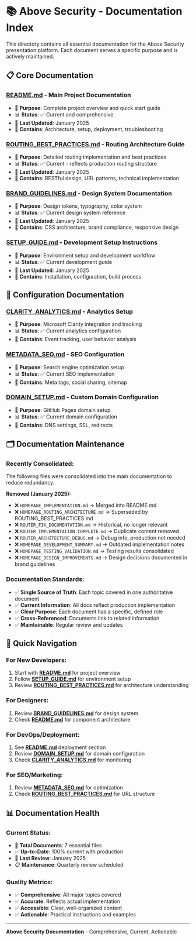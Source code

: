 # 📚 **Above Security - Documentation Index**

This directory contains all essential documentation for the Above Security presentation platform. Each document serves a specific purpose and is actively maintained.

## 📋 **Core Documentation**

### **[README.md](README.md)** - Main Project Documentation
- 🎯 **Purpose**: Complete project overview and quick start guide
- 📊 **Status**: ✅ Current and comprehensive
- 🔄 **Last Updated**: January 2025
- 📝 **Contains**: Architecture, setup, deployment, troubleshooting

### **[ROUTING_BEST_PRACTICES.md](ROUTING_BEST_PRACTICES.md)** - Routing Architecture Guide
- 🎯 **Purpose**: Detailed routing implementation and best practices
- 📊 **Status**: ✅ Current - reflects production routing structure
- 🔄 **Last Updated**: January 2025  
- 📝 **Contains**: RESTful design, URL patterns, technical implementation

### **[BRAND_GUIDELINES.md](BRAND_GUIDELINES.md)** - Design System Documentation
- 🎯 **Purpose**: Design tokens, typography, color system
- 📊 **Status**: ✅ Current design system reference
- 🔄 **Last Updated**: January 2025
- 📝 **Contains**: CSS architecture, brand compliance, responsive design

### **[SETUP_GUIDE.md](SETUP_GUIDE.md)** - Development Setup Instructions
- 🎯 **Purpose**: Environment setup and development workflow
- 📊 **Status**: ✅ Current development guide
- 🔄 **Last Updated**: January 2025
- 📝 **Contains**: Installation, configuration, build process

## 🔧 **Configuration Documentation**

### **[CLARITY_ANALYTICS.md](CLARITY_ANALYTICS.md)** - Analytics Setup
- 🎯 **Purpose**: Microsoft Clarity integration and tracking
- 📊 **Status**: ✅ Current analytics configuration
- 📝 **Contains**: Event tracking, user behavior analysis

### **[METADATA_SEO.md](METADATA_SEO.md)** - SEO Configuration
- 🎯 **Purpose**: Search engine optimization setup
- 📊 **Status**: ✅ Current SEO implementation
- 📝 **Contains**: Meta tags, social sharing, sitemap

### **[DOMAIN_SETUP.md](DOMAIN_SETUP.md)** - Custom Domain Configuration
- 🎯 **Purpose**: GitHub Pages domain setup
- 📊 **Status**: ✅ Current domain configuration
- 📝 **Contains**: DNS settings, SSL, redirects

## 🗂️ **Documentation Maintenance**

### **Recently Consolidated:**
The following files were consolidated into the main documentation to reduce redundancy:

**Removed (January 2025):**
- ❌ `HOMEPAGE_IMPLEMENTATION.md` → Merged into README.md
- ❌ `HOMEPAGE_ROUTING_ARCHITECTURE.md` → Superseded by ROUTING_BEST_PRACTICES.md
- ❌ `ROUTER_FIX_DOCUMENTATION.md` → Historical, no longer relevant
- ❌ `ROUTER_IMPLEMENTATION_COMPLETE.md` → Duplicate content removed
- ❌ `ROUTER_ARCHITECTURE_DEBUG.md` → Debug info, production not needed
- ❌ `HOMEPAGE_DEVELOPMENT_SUMMARY.md` → Outdated implementation notes
- ❌ `HOMEPAGE_TESTING_VALIDATION.md` → Testing results consolidated
- ❌ `HOMEPAGE_DESIGN_IMPROVEMENTS.md` → Design decisions documented in brand guidelines

### **Documentation Standards:**
- ✅ **Single Source of Truth**: Each topic covered in one authoritative document
- ✅ **Current Information**: All docs reflect production implementation
- ✅ **Clear Purpose**: Each document has a specific, defined role
- ✅ **Cross-Referenced**: Documents link to related information
- ✅ **Maintainable**: Regular review and updates

## 🎯 **Quick Navigation**

### **For New Developers:**
1. Start with **[README.md](README.md)** for project overview
2. Follow **[SETUP_GUIDE.md](SETUP_GUIDE.md)** for environment setup
3. Review **[ROUTING_BEST_PRACTICES.md](ROUTING_BEST_PRACTICES.md)** for architecture understanding

### **For Designers:**
1. Review **[BRAND_GUIDELINES.md](BRAND_GUIDELINES.md)** for design system
2. Check **[README.md](README.md)** for component architecture

### **For DevOps/Deployment:**
1. See **[README.md](README.md)** deployment section
2. Review **[DOMAIN_SETUP.md](DOMAIN_SETUP.md)** for domain configuration
3. Check **[CLARITY_ANALYTICS.md](CLARITY_ANALYTICS.md)** for monitoring

### **For SEO/Marketing:**
1. Review **[METADATA_SEO.md](METADATA_SEO.md)** for optimization
2. Check **[ROUTING_BEST_PRACTICES.md](ROUTING_BEST_PRACTICES.md)** for URL structure

## 📊 **Documentation Health**

### **Current Status:**
- 📝 **Total Documents**: 7 essential files
- ✅ **Up-to-Date**: 100% current with production
- 🔄 **Last Review**: January 2025
- 📋 **Maintenance**: Quarterly review scheduled

### **Quality Metrics:**
- ✅ **Comprehensive**: All major topics covered
- ✅ **Accurate**: Reflects actual implementation
- ✅ **Accessible**: Clear, well-organized content
- ✅ **Actionable**: Practical instructions and examples

---

**Above Security Documentation** - Comprehensive, Current, Actionable

